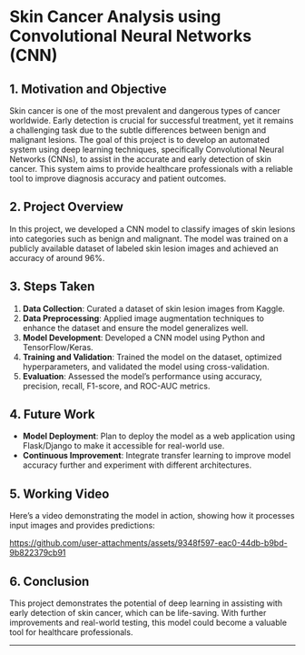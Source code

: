 # Skin Cancer Analysis using Convolutional Neural Networks (CNN)

## 1. Motivation and Objective

Skin cancer is one of the most prevalent and dangerous types of cancer worldwide. Early detection is crucial for successful treatment, yet it remains a challenging task due to the subtle differences between benign and malignant lesions. The goal of this project is to develop an automated system using deep learning techniques, specifically Convolutional Neural Networks (CNNs), to assist in the accurate and early detection of skin cancer. This system aims to provide healthcare professionals with a reliable tool to improve diagnosis accuracy and patient outcomes.

## 2. Project Overview

In this project, we developed a CNN model to classify images of skin lesions into categories such as benign and malignant. The model was trained on a publicly available dataset of labeled skin lesion images and achieved an accuracy of around 96%.

## 3. Steps Taken

1. **Data Collection**: Curated a dataset of skin lesion images from Kaggle.
2. **Data Preprocessing**: Applied image augmentation techniques to enhance the dataset and ensure the model generalizes well.
3. **Model Development**: Developed a CNN model using Python and TensorFlow/Keras.
4. **Training and Validation**: Trained the model on the dataset, optimized hyperparameters, and validated the model using cross-validation.
5. **Evaluation**: Assessed the model’s performance using accuracy, precision, recall, F1-score, and ROC-AUC metrics.

## 4. Future Work

- **Model Deployment**: Plan to deploy the model as a web application using Flask/Django to make it accessible for real-world use.
- **Continuous Improvement**: Integrate transfer learning to improve model accuracy further and experiment with different architectures.

## 5. Working Video

Here’s a video demonstrating the model in action, showing how it processes input images and provides predictions:

https://github.com/user-attachments/assets/9348f597-eac0-44db-b9bd-9b822379cb91

## 6. Conclusion

This project demonstrates the potential of deep learning in assisting with early detection of skin cancer, which can be life-saving. With further improvements and real-world testing, this model could become a valuable tool for healthcare professionals.

---

